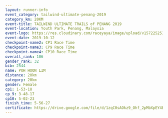 ```yaml
---
layout: runner-info 
event_category: tailwind-ultimate-penang-2019 
category_km: 20KM 
event-title: TAILWIND ULTIMATE TRAILS of PENANG 2019 
event-location: Youth Park, Penang, Malaysia 
event-logo: https://res.cloudinary.com/raceyaya/image/upload/v1572252513/logo/utop-2019_h9tzys.jpg 
event-date: 2019-10-12 
checkpoint-name2: CP1 Race Time 
checkpoint-name3: CP9 Race Time 
checkpoint-name4: CP10 Race Time 
overall_rank: 106
gender_rank: 32
bib: 2544
name: POH HOON LIM
distance: 20km
category: 20km
gender: Female
cp1: 1-53-18
cp_9: 3-48-17
cp10: 5-02-23
finish_time: 5-56-27
certificate: https://drive.google.com/file/d/1zqC0sAOkz9_Ohf_2pMbXpEY4BNqKzeWw/view?usp=sharing
---
```

